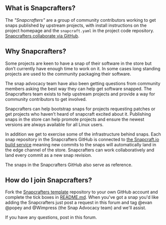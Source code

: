 ## What is Snapcrafters?

The *"Snapcrafters"* are a group of community contributors working to get snaps published by upstream projects, with install instructions on the project homepage and the `snapcraft.yaml` in the project code repository. [Snapcrafters collaborate via GitHub](https://github.com/snapcrafters).

## Why Snapcrafters?

Some projects are keen to have a snap of their software in the store but don’t currently have enough time to work on it. In some cases long standing projects are used to the community packaging their software.

The snap advocacy team have also been getting questions from community members asking the best way they can help get software snapped. The Snapcrafters team exists to help upstream projects and provide a way for community contributors to get involved.

Snapcrafters can help bootstrap snaps for projects requesting patches or get projects who haven’t heard of snapcraft excited about it. Publishing snaps in the store can help promote projects and ensure the newest versions are always available for all Linux users.

In addition we get to exercise some of the infrastructure behind snaps. Each snap repository in the Snapcrafters GitHub is connected to [the Snapcraft.io build service](https://build.snapcraft.io) meaning new commits to the snaps will automatically land in the edge channel of the store. Snapcrafters can work collaboratively and land every commit as a new snap revision.

The snaps in the Snapcrafters GitHub also serve as reference.

## How do I join Snapcrafters?

Fork the [Snapcrafters template](https://github.com/snapcrafters/fork-and-rename-me) repository to your own GitHub account and complete the tick boxes in [README.md](). When you've got a snap you'd like adding the Snapcrafters just post a request in this forum and tag @evan @popey and @Wimpress (the Snap Advocacy team) and we'll assist.

If you have any questions, post in this forum.